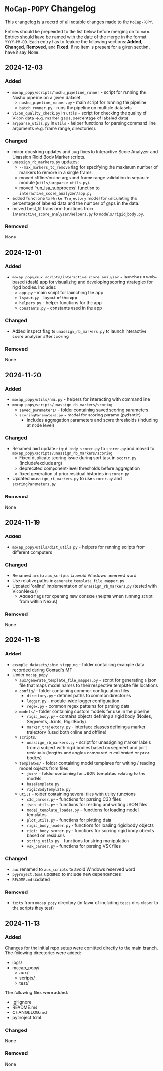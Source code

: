 # `MoCap-POPY` Changelog

This changelog is a record of all notable changes made to the `MoCap-POPY`.

Entries should be prepended to the list below before merging on to `main`.
Entries should have be named with the date of the merge in the format `YYYY-MM-DD`.
Each entry has to feature the following sections: **Added**, **Changed**,
**Removed**, and **Fixed**.
If no item is present for a given section, have it say None.

## 2024-12-03
### Added
- `mocap_popy/scripts/nushu_pipeline_runner` - script for running the Nushu pipeline on a given dataset.
  - `nushu_pipeline_runner.py` - main script for running the pipeline
  - `batch_runner.py` - runs the pipeline on multiple datasets
- `vicon_quality_check.py` in `utils` - script for checking the quality of Vicon data (e.g. marker gaps, percentage of labeled data)
- `argparse_utils.py` in `utils` - helper functions for parsing command line arguments (e.g. frame range, directories).

### Changed
- minor docstring updates and bug fixes to Interactive Score Analyzer and Unassign Rigid Body Marker scripts.
- `unassign_rb_markers.py` updates:
  - `--max_markers_to_remove` flag for specifying the maximum number of markers to remove in a single frame.
  - moved offline/online args and frame range validation to separate module (`utils/argparse_utils.py`).
  - moved 'run_isa_subprocess' function to `interactive_score_analyzer/app.py`
- added functions to `MarkerTrajectory` model for calculating the percentage of labeled data and the number of gaps in the data.
- moved best_fit transform functions from `interactive_score_analyzer/helpers.py` to `models/rigid_body.py`.

### Removed
None

## 2024-12-01
### Added
- `mocap_popy/aux_scripts/interactive_score_analyzer` - launches a web-based (dash) app for visualizing and
developing scoring strategies for rigid bodies. Includes:
  - `app.py` - main script for launching the app
  - `layout.py` - layout of the app
  - `helpers.py` - helper functions for the app
  - `constants.py` - constants used in the app

### Changed
- Added inspect flag to `unassign_rb_markers.py` to launch interactive score analyzer after scoring

### Removed
None

## 2024-11-20
### Added
- `mocap_popy/utils/hmi.py` - helpers for interacting with command line
- `mocap_popy/scripts/unassign_rb_markers/scoring`
  - `saved_parameters/` - folder containing saved scoring parameters
  - `scoringParameters.py` - model for scoring params (pydantic)
      - includes aggregation parameters and score thresholds (including at node level)

### Changed
- Renamed and update `rigid_body_scorer.py` to `scorer.py` and moved to `mocap_popy/scripts/unassign_rb_markers/scoring`
  - Fixed duplicate scoring issue during sort task in `scorer.py` (include/exclude arg)
  - deprecated component-level thresholds before aggregation
  - fixed generation of prior residual histories in `scorer.py`
- Updated `unassign_rb_markers.py` to use `scorer.py` and `scoringParameters.py`

### Removed
None

## 2024-11-19
### Added
- `mocap_popy/utils/dist_utils.py` - helpers for running scripts from different computers

### Changed
- Renamed `aux` to `aux_scripts` to avoid Windows reserved word
- Use relative paths in `generate_template_file_mapper.py`
- Updated 'online' implementation of `unassign_rb_markers.py` (tested with ViconNexus)
  - Added flags for opening new console (helpful when running script from within Nexus)


### Removed
None

## 2024-11-18
### Added
- `example_datasets/shoe_stepping` - folder containing example data recorded during Conrad's MT
- Under `mocap_popy`
  - `aux/generate_template_file_mapper.py` - script for generating a json file that maps model names to their respective template file locations
  - `config/` - folder containing common configuration files
    - `directory.py` - defines paths to common directories
    - `logger.py` - module-wide logger configuration
    - `regex.py` - common regex patterns for parsing data
  - `models/` - folder containing custom models for use in the pipeline
    - `rigid_body.py` - contains objects defining a rigid body (Nodes, Segments, Joints, RigidBody)
    - `marker_trajectory.py` - interface classes defining a marker trajectory (used both online and offline)
  - `scripts/`
    - `unassign_rb_markers.py` - script for unassigning marker labels from a subject with rigid bodies based on segment and joint residuals (lengths and angles compared to calibrated or prior bodies)
  - `templates/` - folder containing model templates for writing / reading model objects from files
    - `json/` - folder containing for JSON templates relating to the models
    - `baseTemplate.py`
    - `rigidBodyTemplate.py`
  - `utils` - folder containing several files with utility functions
    - `c3d_parser.py` - functions for parsing C3D files
    - `json_utils.py` - functions for reading and writing JSON files
    - `model_template_loader.py` - functions for loading model templates
    - `plot_utils.py` - functions for plotting data
    - `rigid_body_loader.py` - functions for loading rigid body objects
    - `rigid_body_scorer.py` - functions for scoring rigid body objects based on residuals
    - `string_utils.py` - functions for string manipulation
    - `vsk_parser.py` - functions for parsing VSK files

### Changed
- `aux` renamed to `aux_scripts` to avoid Windows reserved word
- `pyproject.toml` updated to include new dependencies
- `README.md` updated

### Removed
- `tests` from `mocap_popy` directory (in favor of including `tests` dirs closer to the scripts they test)

## 2024-11-13
### Added
Changes for the initial repo setup were comitted directly to the main branch. 
The following directories were added:
- logs/
- mocap_popy/
  - aux/
  - scripts/
  - test/

The following files were added:
- .gitignore
- README.md
- CHANGELOG.md
- pyproject.toml

### Changed
None

### Removed
None